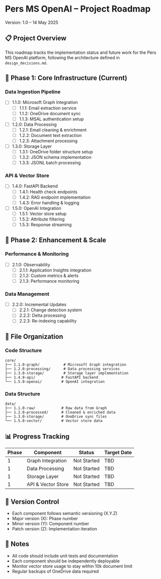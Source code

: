 # Pers MS OpenAI – Project Roadmap

Version: 1.0 – 14 May 2025

## 📋 Project Overview

This roadmap tracks the implementation status and future work for the Pers MS OpenAI platform, following the architecture defined in `design_decisions.md`.

## 🎯 Phase 1: Core Infrastructure (Current)

### Data Ingestion Pipeline
- [ ] 1.1.0: Microsoft Graph Integration
  - [ ] 1.1.1: Email extraction service
  - [ ] 1.1.2: OneDrive document sync
  - [ ] 1.1.3: MSAL authentication setup

- [ ] 1.2.0: Data Processing
  - [ ] 1.2.1: Email cleaning & enrichment
  - [ ] 1.2.2: Document text extraction
  - [ ] 1.2.3: Attachment processing

- [ ] 1.3.0: Storage Layer
  - [ ] 1.3.1: OneDrive folder structure setup
  - [ ] 1.3.2: JSON schema implementation
  - [ ] 1.3.3: JSONL batch processing

### API & Vector Store
- [ ] 1.4.0: FastAPI Backend
  - [ ] 1.4.1: Health check endpoints
  - [ ] 1.4.2: RAG endpoint implementation
  - [ ] 1.4.3: Error handling & logging

- [ ] 1.5.0: OpenAI Integration
  - [ ] 1.5.1: Vector store setup
  - [ ] 1.5.2: Attribute filtering
  - [ ] 1.5.3: Response streaming

## 🎯 Phase 2: Enhancement & Scale

### Performance & Monitoring
- [ ] 2.1.0: Observability
  - [ ] 2.1.1: Application Insights integration
  - [ ] 2.1.2: Custom metrics & alerts
  - [ ] 2.1.3: Performance monitoring

### Data Management
- [ ] 2.2.0: Incremental Updates
  - [ ] 2.2.1: Change detection system
  - [ ] 2.2.2: Delta processing
  - [ ] 2.2.3: Re-indexing capability

## 📁 File Organization

### Code Structure
```
core/
├── 1.1.0-graph/           # Microsoft Graph integration
├── 1.2.0-processing/      # Data processing services
├── 1.3.0-storage/         # Storage layer implementation
├── 1.4.0-api/            # FastAPI backend
└── 1.5.0-openai/         # OpenAI integration
```

### Data Structure
```
data/
├── 1.1.0-raw/            # Raw data from Graph
├── 1.2.0-processed/      # Cleaned & enriched data
├── 1.3.0-storage/        # OneDrive sync files
└── 1.5.0-vector/         # Vector store data
```

## 📊 Progress Tracking

| Phase | Component | Status | Target Date |
|-------|-----------|---------|-------------|
| 1     | Graph Integration | Not Started | TBD |
| 1     | Data Processing | Not Started | TBD |
| 1     | Storage Layer | Not Started | TBD |
| 1     | API & Vector Store | Not Started | TBD |

## 🔄 Version Control

- Each component follows semantic versioning (X.Y.Z)
- Major version (X): Phase number
- Minor version (Y): Component number
- Patch version (Z): Implementation iteration

## 📝 Notes

- All code should include unit tests and documentation
- Each component should be independently deployable
- Monitor vector store usage to stay within 10k document limit
- Regular backups of OneDrive data required